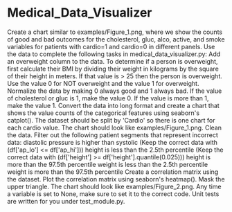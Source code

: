 # Medical_Data_Visualizer
Create a chart similar to examples/Figure_1.png, where we show the counts of good and bad outcomes for the cholesterol, gluc, alco, active, and smoke variables for patients with cardio=1 and cardio=0 in different panels.  Use the data to complete the following tasks in medical_data_visualizer.py:  Add an overweight column to the data. To determine if a person is overweight, first calculate their BMI by dividing their weight in kilograms by the square of their height in meters. If that value is > 25 then the person is overweight. Use the value 0 for NOT overweight and the value 1 for overweight. Normalize the data by making 0 always good and 1 always bad. If the value of cholesterol or gluc is 1, make the value 0. If the value is more than 1, make the value 1. Convert the data into long format and create a chart that shows the value counts of the categorical features using seaborn's catplot(). The dataset should be split by 'Cardio' so there is one chart for each cardio value. The chart should look like examples/Figure_1.png. Clean the data. Filter out the following patient segments that represent incorrect data: diastolic pressure is higher than systolic (Keep the correct data with (df['ap_lo'] &lt;= df['ap_hi'])) height is less than the 2.5th percentile (Keep the correct data with (df['height'] >= df['height'].quantile(0.025))) height is more than the 97.5th percentile weight is less than the 2.5th percentile weight is more than the 97.5th percentile Create a correlation matrix using the dataset. Plot the correlation matrix using seaborn's heatmap(). Mask the upper triangle. The chart should look like examples/Figure_2.png. Any time a variable is set to None, make sure to set it to the correct code.  Unit tests are written for you under test_module.py.
